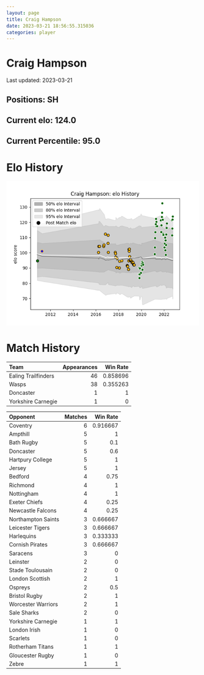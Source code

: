 ```yaml
---  
layout: page  
title: Craig Hampson  
date: 2023-03-21 18:56:55.315036  
categories: player  
---
```

# Craig Hampson


Last updated: 2023-03-21
## Positions: SH

## Current elo: 124.0

## Current Percentile: 95.0

# Elo History


![elo history](history_CraigHampson.png)
# Match History


| Team                |   Appearances |   Win Rate |
|:--------------------|--------------:|-----------:|
| Ealing Trailfinders |            46 |   0.858696 |
| Wasps               |            38 |   0.355263 |
| Doncaster           |             1 |   1        |
| Yorkshire Carnegie  |             1 |   0        |

| Opponent           |   Matches |   Win Rate |
|:-------------------|----------:|-----------:|
| Coventry           |         6 |   0.916667 |
| Ampthill           |         5 |   1        |
| Bath Rugby         |         5 |   0.1      |
| Doncaster          |         5 |   0.6      |
| Hartpury College   |         5 |   1        |
| Jersey             |         5 |   1        |
| Bedford            |         4 |   0.75     |
| Richmond           |         4 |   1        |
| Nottingham         |         4 |   1        |
| Exeter Chiefs      |         4 |   0.25     |
| Newcastle Falcons  |         4 |   0.25     |
| Northampton Saints |         3 |   0.666667 |
| Leicester Tigers   |         3 |   0.666667 |
| Harlequins         |         3 |   0.333333 |
| Cornish Pirates    |         3 |   0.666667 |
| Saracens           |         3 |   0        |
| Leinster           |         2 |   0        |
| Stade Toulousain   |         2 |   0        |
| London Scottish    |         2 |   1        |
| Ospreys            |         2 |   0.5      |
| Bristol Rugby      |         2 |   1        |
| Worcester Warriors |         2 |   1        |
| Sale Sharks        |         2 |   0        |
| Yorkshire Carnegie |         1 |   1        |
| London Irish       |         1 |   0        |
| Scarlets           |         1 |   0        |
| Rotherham Titans   |         1 |   1        |
| Gloucester Rugby   |         1 |   0        |
| Zebre              |         1 |   1        |